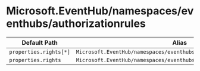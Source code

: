 # Microsoft.EventHub/namespaces/eventhubs/authorizationrules

| Default Path | Alias |
|---|---|
| `properties.rights[*]` | `Microsoft.EventHub/namespaces/eventhubs/authorizationrules/rights[*]` |
| `properties.rights` | `Microsoft.EventHub/namespaces/eventhubs/authorizationrules/rights` |

